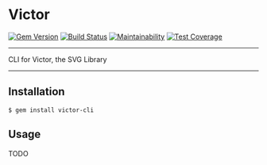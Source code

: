 Victor
==================================================

[![Gem Version](https://badge.fury.io/rb/victor-cli.svg)](https://badge.fury.io/rb/victor-cli)
[![Build Status](https://travis-ci.com/DannyBen/victor-cli.svg?branch=master)](https://travis-ci.com/DannyBen/victor-cli)
[![Maintainability](https://api.codeclimate.com/v1/badges/.../maintainability)](https://codeclimate.com/github/DannyBen/victor-cli/maintainability)
[![Test Coverage](https://api.codeclimate.com/v1/badges/.../test_coverage)](https://codeclimate.com/github/DannyBen/victor-cli/test_coverage)

---

CLI for Victor, the SVG Library

---

Installation
--------------------------------------------------

    $ gem install victor-cli



Usage
--------------------------------------------------

TODO
